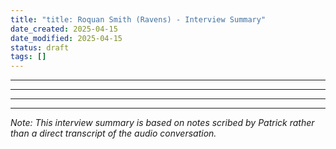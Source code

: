 ```yaml
---
title: "title: Roquan Smith (Ravens) - Interview Summary"
date_created: 2025-04-15
date_modified: 2025-04-15
status: draft
tags: []
---
```


---

---

---

---


*Note: This interview summary is based on notes scribed by Patrick rather than a direct transcript of the audio conversation.*
